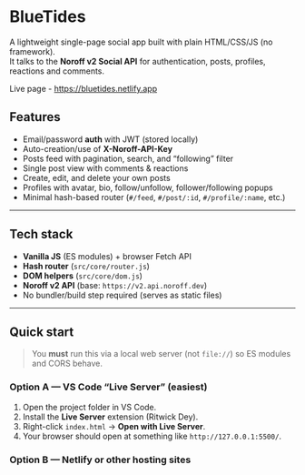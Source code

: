 # BlueTides

A lightweight single-page social app built with plain HTML/CSS/JS (no framework).  
It talks to the **Noroff v2 Social API** for authentication, posts, profiles, reactions and comments.

Live page - https://bluetides.netlify.app

## Features

- Email/password **auth** with JWT (stored locally)  
- Auto-creation/use of **X-Noroff-API-Key**  
- Posts feed with pagination, search, and “following” filter  
- Single post view with comments & reactions  
- Create, edit, and delete your own posts  
- Profiles with avatar, bio, follow/unfollow, follower/following popups  
- Minimal hash-based router (`#/feed`, `#/post/:id`, `#/profile/:name`, etc.)

---

## Tech stack

- **Vanilla JS** (ES modules) + browser Fetch API
- **Hash router** (`src/core/router.js`)
- **DOM helpers** (`src/core/dom.js`)
- **Noroff v2 API** (base: `https://v2.api.noroff.dev`)
- No bundler/build step required (serves as static files)

---

## Quick start

> You **must** run this via a local web server (not `file://`) so ES modules and CORS behave.

### Option A — VS Code “Live Server” (easiest)
1. Open the project folder in VS Code.
2. Install the **Live Server** extension (Ritwick Dey).
3. Right-click `index.html` → **Open with Live Server**.
4. Your browser should open at something like `http://127.0.0.1:5500/`.

### Option B — Netlify or other hosting sites
